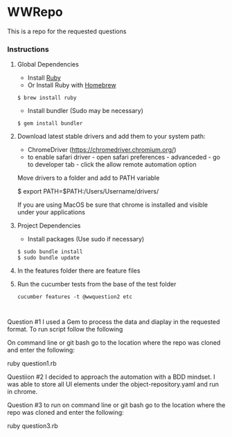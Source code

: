 # WWRepo
This is a repo for the requested questions

### Instructions

1. Global Dependencies
    * Install [Ruby](https://www.ruby-lang.org/en/documentation/installation/)
    * Or Install Ruby with [Homebrew](http://brew.sh/)
    ```
    $ brew install ruby
    ```
    * Install bundler (Sudo may be necessary)
    ```
    $ gem install bundler
    ```

2. Download latest stable drivers and add them to your system path:
	* ChromeDriver (https://chromedriver.chromium.org/)
	* to enable safari driver - open safari preferences - advanceded - go to developer tab - click the allow remote automation option
	
	Move drivers to a folder and add to PATH variable
	
	$ export PATH=$PATH:/Users/Username/drivers/
	
	If you are using MacOS be sure that chrome is installed and visible under your applications
	
	
4. Project Dependencies
	* Install packages (Use sudo if necessary)
	```
	$ sudo bundle install
	$ sudo bundle update
	```

5. In the features folder there are feature files 

6. Run the cucumber tests from the base of the test folder 
	```
	cucumber features -t @wwquestion2 etc



Question #1
I used a Gem to process the data and diaplay in the requested format.
To run script follow the following

On command line or git bash go to the location where the repo was cloned and enter the following:

ruby question1.rb


Questiion #2 
I decided to approach the automation with a BDD mindset. I was able to store all UI elements under the object-repository.yaml and run in chrome.


Question #3 
to run on command line or git bash go to the location where the repo was cloned and enter the following:

ruby question3.rb

